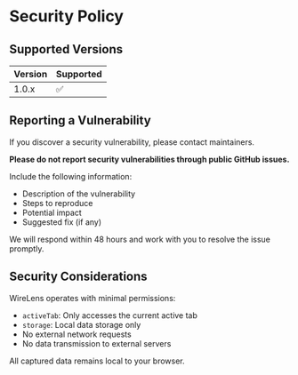 # Security Policy

## Supported Versions

| Version | Supported          |
| ------- | ------------------ |
| 1.0.x   | :white_check_mark: |

## Reporting a Vulnerability

If you discover a security vulnerability, please contact maintainers.

**Please do not report security vulnerabilities through public GitHub issues.**

Include the following information:
- Description of the vulnerability
- Steps to reproduce
- Potential impact
- Suggested fix (if any)

We will respond within 48 hours and work with you to resolve the issue promptly.

## Security Considerations

WireLens operates with minimal permissions:
- `activeTab`: Only accesses the current active tab
- `storage`: Local data storage only
- No external network requests
- No data transmission to external servers

All captured data remains local to your browser.